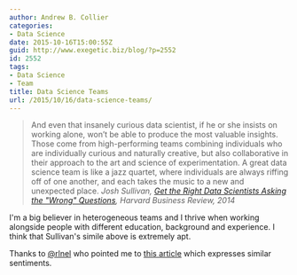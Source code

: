 ```yaml
---
author: Andrew B. Collier
categories:
- Data Science
date: 2015-10-16T15:00:55Z
guid: http://www.exegetic.biz/blog/?p=2552
id: 2552
tags:
- Data Science
- Team
title: Data Science Teams
url: /2015/10/16/data-science-teams/
---
```


<blockquote>
And even that insanely curious data scientist, if he or she insists on working alone, won’t be able to produce the most valuable insights. Those come from high-performing teams combining individuals who are individually curious and naturally creative, but also collaborative in their approach to the art and science of experimentation. A great data science team is like a jazz quartet, where individuals are always riffing off of one another, and each takes the music to a new and unexpected place.
  <cite>Josh Sullivan, <a href="https://hbr.org/2014/03/get-the-right-data-scientists-asking-the-wrong-questions">Get the Right Data Scientists Asking the "Wrong" Questions</a>, Harvard Business Review, 2014</cite>
</blockquote>

I'm a big believer in heterogeneous teams and I thrive when working alongside people with different education, background and experience. I think that Sullivan's simile above is extremely apt.

Thanks to [@rlnel](https://twitter.com/rlnel) who pointed me to [this article](http://businessoverbroadway.com/investigating-data-scientists-their-skills-and-team-makeup) which expresses similar sentiments.
